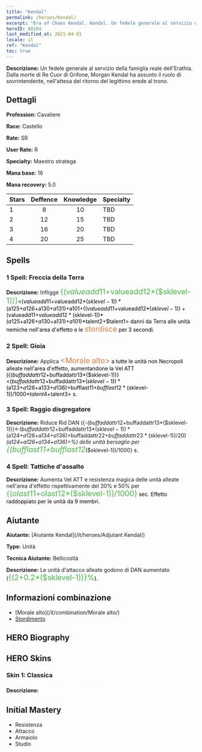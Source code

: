 ```yaml
---
title: "Kendal"
permalink: /heroes/Kendal/
excerpt: "Era of Chaos Kendal. Kendal. Un fedele generale al servizio della famiglia reale dell'Erathia. Dalla morte di Re Cuor di Grifone, Morgan Kendal ha assunto il ruolo di sovrintendente, nell'attesa del ritorno del legittimo erede al trono."
heroID: 60104
last_modified_at: 2021-04-01
locale: it
ref: "Kendal"
toc: true
---
```

 **Descrizione:** Un fedele generale al servizio della famiglia reale dell'Erathia. Dalla morte di Re Cuor di Grifone, Morgan Kendal ha assunto il ruolo di sovrintendente, nell'attesa del ritorno del legittimo erede al trono.
## Dettagli
 **Profession:** Cavaliere

 **Race:** Castello

 **Rate:** SR

 **User Rate:** R

 **Specialty:** Maestro stratega

 **Mana base:** 16

 **Mana recovery:** 5.0


  | Stars   |    Deffence    |    Knowledge   |      Specialty     |
  |---------|:---------------:|:---------------:|--------------------|
  |    1    | 8 | 10 | TBD |
  |    2    | 12 | 15 | TBD |
  |    3    | 16 | 20 | TBD |
  |    4    | 20 | 25 | TBD |

## Spells
### 1 Spell: Freccia della Terra
 **Descrizione:** Infligge <span style="color: #48b946;font-size:20px">{($valueadd11+$valueadd12*($sklevel-1))}</span><span style="color: black"><($valueadd11+$valueadd12*($sklevel-1))*($a125+$a126+$a130+$a131)+$a101+(($valueadd11+$valueadd12*($sklevel-1))+($valueadd11+$valueadd12*($sklevel-1))*($a125+$a126+$a130+$a131)+$a101)*$talent2+$talent1> danni da Terra alle unità nemiche nell'area d'effetto e le <span style="color: #e07c44;font-size:20px">stordisce</span><span style="color: black"> per 3 secondi.

### 2 Spell: Gioia
 **Descrizione:** Applica <span style="color: #e07c44;font-size:20px">&lt;Morale alto&gt;</span><span style="color: black"> a tutte le unità non Necropoli alleate nell'area d'effetto, aumentandone la Vel ATT ({($buffaddattr12+$buffaddattr13*($sklevel-1))}<($buffaddattr12+$buffaddattr13*($sklevel-1))*($a123+$a126+$a133+$a136)>%). Durata: <span style="color: #48b946;font-size:20px">{($bufflast11+$bufflast12*($sklevel-1))/1000}</span><span style="color: black"><($bufflast11+$bufflast12*($sklevel-1))/1000*$talent4+$talent3> s.

### 3 Spell: Raggio disgregatore
 **Descrizione:** Riduce Rid DAN ({-($buffaddattr12+$buffaddattr13*($sklevel-1))}<-($buffaddattr12+$buffaddattr13*($sklevel-1))*($a124+$a126+$a134+$a136)>%) e Schivata ({-($buffaddattr22+$buffaddattr23*($sklevel-1))/20}<-(($buffaddattr22+$buffaddattr23*($sklevel-1))/20)*($a124+$a126+$a134+$a136)>%) delle unità bersaglio per <span style="color: #48b946;font-size:20px">{($bufflast11+$bufflast12*($sklevel-1))/1000}</span><span style="color: black"> s.

### 4 Spell: Tattiche d'assalto
 **Descrizione:** Aumenta Vel ATT e resistenza magica delle unità alleate nell'area d'effetto rispettivamente del 30% e 50% per <span style="color: #48b946;font-size:20px">{($olast11+$olast12*($sklevel-1))/1000}</span><span style="color: black"> sec. Effetto raddoppiato per le unità da 9 membri.


## Aiutante

 **Aiutante:**  [Aiutante Kendal](/it/heroes/Adjutant Kendal/) 

 **Type:**  Unità 

 **Tecnica Aiutante:**  Bellicosità 

 **Descrizione:** Le unità d'attacco alleate godono di DAN aumentato (<span style="color: #48b946;font-size:20px">{(2+0.2*($sklevel-1))}%</span><span style="color: black">).

## Informazioni combinazione

* [Morale alto](/it/combination/Morale alto/) 
* [Stordimento](/it/combination/Stordimento/) 

## HERO Biography

## HERO Skins
### Skin 1: **Classica**

 **Descrizione:** <span style="color: #ffffff;font-size:20px">L'Erathia è con me!</span>



## Initial Mastery
   - Resistenza
   - Attacco
   - Armaiolo
   - Studio
